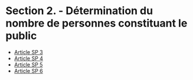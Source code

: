 # Section 2. - Détermination du nombre de personnes constituant le public

- [Article SP 3](article-sp-3.md)
- [Article SP 4](article-sp-4.md)
- [Article SP 5](article-sp-5.md)
- [Article SP 6](article-sp-6.md)
